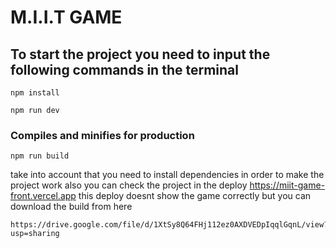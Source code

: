 # M.I.I.T GAME

## To start the project you need to input the following commands in the terminal
```
npm install
```
```
npm run dev
```
### Compiles and minifies for production
```
npm run build
```

take into account that you need to install dependencies in order to make the project work
also you can check the project in the deploy https://miit-game-front.vercel.app
this deploy doesnt show the game correctly but you can download the build from here

```
https://drive.google.com/file/d/1XtSy8Q64FHj112ez0AXDVEDpIqqlGqnL/view?usp=sharing
```
